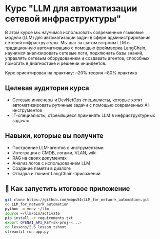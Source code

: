 # Курс "LLM для автоматизации сетевой инфраструктуры"

В этом курсе мы научимся использовать современные языковые модели (LLM) для автоматизации задач в сфере администрирования сетевой инфраструктуры.
Мы шаг за шагом встроим LLM в традиционную автоматизацию с помощью фреймворка LangChain, научимся анализировать сетевые логи, подключать базы знаний, управлять сетевым оборудованием и создавать агентов, способных помогать в диагностике и решении инцидентов.

Курс ориентирован на практику:
~20% теория
~80% практика

## Целевая аудитория курса

- Сетевые инженеры и DevNetOps специалисты, которые хотят автоматизировать рутинные задачи с помощью современных AI-инструментов
- IT-специалисты, стремящиеся применять LLM в инфраструктурных задачах

## Навыки, которые вы получите

- Построение LLM-агентов с инструментами
- Интеграция с CMDB, логами, VLAN, wiki
- RAG на своих документах
- Анализ логов с использованием LLM
- Создание памяти в диалоге
- Отладка и тюнинг LangChain-приложений

## 🚀 Как запустить итоговое приложение

```bash
git clone https://github.com/mbps54/LLM_for_network_automation.git
cd LLM_for_network_automation
python -m venv ~/llm
source ~/llm/bin/activate
pip install -r requirements.txt
export OPENAI_API_KEY=sk-proj-<...>
cd lessons/2.6_lesson_tshoot
streamlit run app.py
```